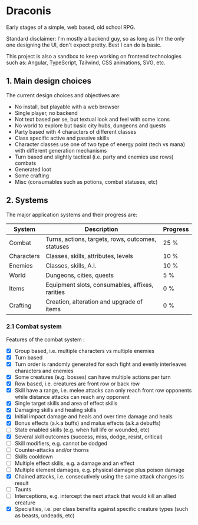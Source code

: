 # Draconis

Early stages of a simple, web based, old school RPG.

Standard disclaimer: I'm mostly a backend guy, so as long as I'm the only one designing the UI,
don't expect pretty. Best I can do is basic.

This project is also a sandbox to keep working on frontend technologies such as:
Angular, TypeScript, Tailwind, CSS animations, SVG, etc.

## 1. Main design choices

The current design choices and objectives are:

- No install, but playable with a web browser
- Single player, no backend
- Not text based per se, but textual look and feel with some icons
- No world to explore but basic city hubs, dungeons and quests
- Party based with 4 characters of different classes
- Class specific active and passive skills
- Character classes use one of two type of energy point (tech vs mana) with different generation mechanisms
- Turn based and slightly tactical (i.e. party and enemies use rows) combats
- Generated loot
- Some crafting
- Misc (consumables such as potions, combat statuses, etc)

## 2. Systems

The major application systems and their progress are:

| System     | Description                                        | Progress |
|------------|----------------------------------------------------|----------|
| Combat     | Turns, actions, targets, rows, outcomes, statuses  | 25 %     |
| Characters | Classes, skills, attributes, levels                | 10 %     |
| Enemies    | Classes, skills, A.I.                              | 10 %     |
| World      | Dungeons, cities, quests                           | 5 %      |
| Items      | Equipment slots, consumables, affixes, rarities    | 0 %      |
| Crafting   | Creation, alteration and upgrade of items          | 0 %      |

### 2.1 Combat system

Features of the combat system :

- [x] Group based, i.e. multiple characters vs multiple enemies
- [x] Turn based
- [x] Turn order is randomly generated for each fight and evenly interleaves characters and enemies
- [x] Some creatures (e.g. bosses) can have multiple actions per turn
- [x] Row based, i.e. creatures are front row or back row
- [x] Skill have a range, i.e. melee attacks can only reach front row opponents while distance attacks can reach any opponent
- [x] Single target skills and area of effect skills
- [x] Damaging skills and healing skills
- [x] Initial impact damage and heals and over time damage and heals
- [x] Bonus effects (a.k.a buffs) and malus effects (a.k.a debuffs)
- [ ] State enabled skills (e.g. when full life or wounded, etc)
- [x] Several skill outcomes (success, miss, dodge, resist, critical)
- [ ] Skill modifiers, e.g. cannot be dodged 
- [ ] Counter-attacks and/or thorns
- [ ] Skills cooldown
- [ ] Multiple effect skills, e.g. a damage and an effect
- [ ] Multiple element damages, e.g. physical damage plus poison damage
- [x] Chained attacks, i.e. consecutively using  the same attack changes its result
- [ ] Taunts
- [ ] Interceptions, e.g. intercept the next attack that would kill an allied creature
- [x] Specialties, i.e. per class benefits against specific creature types (such as beasts, undeads, etc)
